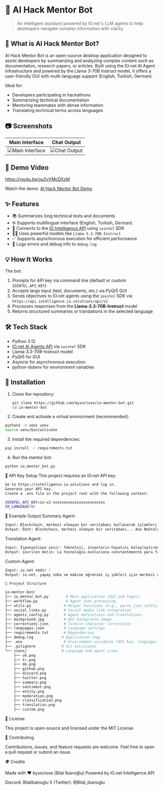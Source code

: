 # 🧠 AI Hack Mentor Bot

> An intelligent assistant powered by IO.net's LLM agents to help developers navigate complex information with clarity.

## 🚀 What is AI Hack Mentor Bot?

AI Hack Mentor Bot is an open-source desktop application designed to assist developers by summarizing and analyzing complex content such as documentation, research papers, or articles. Built using the IO.net AI Agent infrastructure and powered by the Llama 3-70B Instruct model, it offers a user-friendly GUI with multi-language support (English, Turkish, German).

Ideal for:
- Developers participating in hackathons
- Summarizing technical documentation
- Mentoring teammates with dense information
- Translating technical terms across languages

## 📷 Screenshots

| Main Interface | Chat Output |
|----------------|-------------|
| ![Main Interface](https://github.com/user-attachments/assets/6f81ecc0-43cb-4ac2-ac25-1f7824d3bd66) | ![Chat Output](https://github.com/user-attachments/assets/8e629f39-a867-4133-9ba6-7cd508a1e181) |

## 🎥 Demo Video

https://youtu.be/ou2yVMcDXzM


Watch the demo: [AI Hack Mentor Bot Demo](https://github.com/user-attachments/assets/e7c8c6b7-8b6c-4e47-b8d7-ee9377b00503)

## ✨ Features

- 📚 Summarizes long technical texts and documents
- 🌐 Supports multilingual interface (English, Turkish, German)
- 🔗 Connects to the [IO Intelligence API](https://intelligence.io.solutions/) using `iointel` SDK
- 🧑‍💻 Uses powerful models like `Llama-3.3-70B-Instruct`
- ✅ Supports asynchronous execution for efficient performance
- 📝 Logs errors and debug info to `debug.log`

## 💡 How It Works

The bot:
1. Prompts for API key via command line (default or custom `IOINTEL_API_KEY`)
2. Accepts large input (text, documents, etc.) via PyQt5 GUI
3. Sends objectives to IO.net agents using the `iointel` SDK via `https://api.intelligence.io.solutions/api/v1`
4. Processes responses from the **Llama-3.3-70B-Instruct** model
5. Returns structured summaries or translations in the selected language

## 🛠️ Tech Stack

- Python 3.12
- [IO.net AI Agents API](https://ai.io.net/ai/agents) via `iointel` SDK
- Llama-3.3-70B-Instruct model
- PyQt5 for GUI
- Asyncio for asynchronous execution
- python-dotenv for environment variables
## 🔧 Installation

1. Clone the repository:
    ```bash
   git clone https://github.com/bysoclose/io-mentor-bot.git
   cd io-mentor-bot


2. Create and activate a virtual environment (recommended):

```bash
python3 -m venv venv
source venv/bin/activate
```

3. Install the required dependencies:

```bash
pip install -r requirements.txt
```

4. Run the mentor bot:
  ```bash
python io_mentor_bot.py
```

🔐 API Key Setup This project requires an IO.net API key:

```bash
Go to https://intelligence.io.solutions and log in.
Generate your API key.
Create a .env file in the project root with the following content:

IOINTEL_API_KEY=io-v2-xxxxxxxxxxxxxxxxxxxxxxxx
IO_LANGUAGE=tr
```

📄 Example Output
Summary Agent:
```bash
Input: Blockchain, merkezi olmayan bir veritabanı kullanarak işlemleri şifreler...
Output: Özet: Blockchain, merkezi olmayan bir veritabanı... Ana Noktalar: Blockchain, Merkezi, Olmayan
```
Translation Agent:
```bash
Input: İspanyolcaya çevir: Teknoloji, insanların hayatını kolaylaştırmak için sürekli gelişiyor.
Output: Çevrilen metin: La tecnología evoluciona constantemente para facilitar la vida de las personas.
```
Custom Agent:
```bash
Input: io.net nedir ?
Output: io.net, yapay zeka ve makine öğrenimi iş yükleri için merkezi olmayan bir hesaplama platformudur.
```

```bash
📁 Project Structure

io-mentor-bot/
├── io_mentor_bot.py        # Main application (GUI and logic)
├── workflow.py             # Agent task processing
├── utils.py               # Helper functions (e.g., parse_json_safely)
├── social_links.py        # Social media link integration
├── agents_config.py       # Agent definitions and translations
├── background.jpg         # GUI background image
├── corrections.json       # Turkish character corrections
├── languages.json         # Language settings
├── requirements.txt       # Dependencies
├── debug.log             # Application logs
├── .env                   # Environment variables (API key, language)
├── .gitignore            # Git exclusions
└── icons/                # Language and agent icons
    ├── uk.png
    ├── tr.png
    ├── de.png
    ├── github.png
    ├── discord.png
    ├── twitter.png
    ├── summary.png
    ├── sentiment.png
    ├── entity.png
    ├── moderation.png
    ├── classification.png
    ├── translation.png
    ├── custom.png
```
🪪 License

This project is open-source and licensed under the MIT License.

🤝 Contributing

Contributions, issues, and feature requests are welcome. Feel free to open a pull request or submit an issue.

🌍 Credits

Made with ❤️ bysoclose (Bilal İbanoğlu) Powered by IO.net Intelligence API

Discord: Bilalibanoglu X (Twitter): @Bilal_ibanoglu

